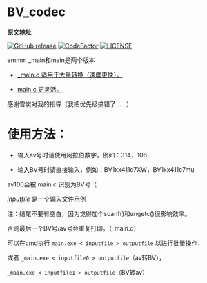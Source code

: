 # BV_codec

__[原文地址](https://www.zhihu.com/question/381784377/answer/1099438784)__

[![GitHub release](https://img.shields.io/github/release/poly000/BV_codec.svg)](https://github.com/poly000/BV_codec/releases)
[![CodeFactor](https://www.codefactor.io/repository/github/poly000/bv_codec/badge)](https://www.codefactor.io/repository/github/poly000/bv_codec)
[![LICENSE](https://img.shields.io/github/license/poly000/BV_codec)](LICENSE)

emmm \_main和main是两个版本

* [_main.c 适用于大量转换（速度更快）。](_main.c)

* [main.c 更灵活。](main.c)

感谢雪炭对我的指导（我把优先级搞错了……）

# 使用方法：

* 输入av号时请使用阿拉伯数字，例如：314，106

* 输入BV号时请直接输入，例如：BV1xx411c7XW，BV1xx411c7mu



av106会被 main.c 识别为BV号（


_[inputfile](inputfile)_ 是一个输入文件示例

注：结尾不要有空白，因为觉得加个scanf()和ungetc()很影响效率。

否则最后一个BV号/av号会重复打印。（\_main.c）

可以在cmd执行 ```main.exe < inputfile > outputfile``` 以进行批量操作，

或者 ```_main.exe < inputfile0 > outputfile```（av转BV），

```_main.exe < inputfile1 > outputfile```（BV转av）
